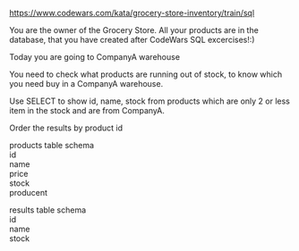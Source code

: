https://www.codewars.com/kata/grocery-store-inventory/train/sql

You are the owner of the Grocery Store. All your products are in the database,  that you have created after CodeWars SQL excercises!:)

Today you are going to CompanyA warehouse

You need to check what products are running out of stock, to know which you need buy in a CompanyA warehouse.

Use SELECT to show id, name, stock from products which are only 2 or less item in the stock and are from CompanyA.

Order the results by product id

products table schema  
id  
name  
price  
stock  
producent

results table schema  
id  
name  
stock  
